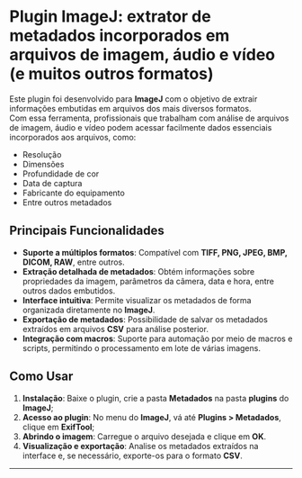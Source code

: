 # Plugin ImageJ: extrator de metadados incorporados em arquivos de imagem, áudio e vídeo (e muitos outros formatos) 

Este plugin foi desenvolvido para  **ImageJ** com o objetivo de extrair informações embutidas em arquivos dos mais diversos formatos.  
Com essa ferramenta, profissionais que trabalham com análise de arquivos de imagem, áudio e vídeo podem acessar facilmente dados essenciais incorporados aos arquivos, como:  

- Resolução  
- Dimensões  
- Profundidade de cor  
- Data de captura  
- Fabricante do equipamento  
- Entre outros metadados  

## Principais Funcionalidades  

- **Suporte a múltiplos formatos**: Compatível com **TIFF, PNG, JPEG, BMP, DICOM, RAW**, entre outros.  
- **Extração detalhada de metadados**: Obtém informações sobre propriedades da imagem, parâmetros da câmera, data e hora, entre outros dados embutidos.  
- **Interface intuitiva**: Permite visualizar os metadados de forma organizada diretamente no **ImageJ**.  
- **Exportação de metadados**: Possibilidade de salvar os metadados extraídos em arquivos **CSV** para análise posterior.  
- **Integração com macros**: Suporte para automação por meio de macros e scripts, permitindo o processamento em lote de várias imagens.  

## Como Usar  

1. **Instalação**: Baixe o plugin, crie a pasta **Metadados** na pasta **plugins** do **ImageJ**;  
2. **Acesso ao plugin**: No menu do **ImageJ**, vá até **Plugins > Metadados**, clique em **ExifTool**;  
3. **Abrindo o imagem**: Carregue o arquivo desejada e clique em **OK**.  
4. **Visualização e exportação**: Analise os metadados extraídos na interface e, se necessário, exporte-os para o formato **CSV**.  


---
